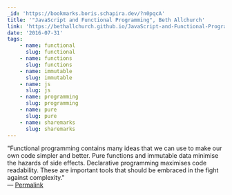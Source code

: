 ```yaml
---
_id: 'https://bookmarks.boris.schapira.dev/?n0pqcA'
title: '"JavaScript and Functional Programming", Beth Allchurch'
link: 'https://bethallchurch.github.io/JavaScript-and-Functional-Programming/'
date: '2016-07-31'
tags:
    - name: functional
      slug: functional
    - name: functions
      slug: functions
    - name: immutable
      slug: immutable
    - name: js
      slug: js
    - name: programming
      slug: programming
    - name: pure
      slug: pure
    - name: sharemarks
      slug: sharemarks
---
```


&quot;Functional programming contains many ideas that we can use to make our own
code simpler and better. Pure functions and immutable data minimise the hazards
of side effects. Declarative programming maximises code readability. These are
important tools that should be embraced in the fight against complexity.&quot;
<br>&#8212;
<a href="https://bookmarks.boris.schapira.dev/?n0pqcA" title="Permalink">Permalink</a>
